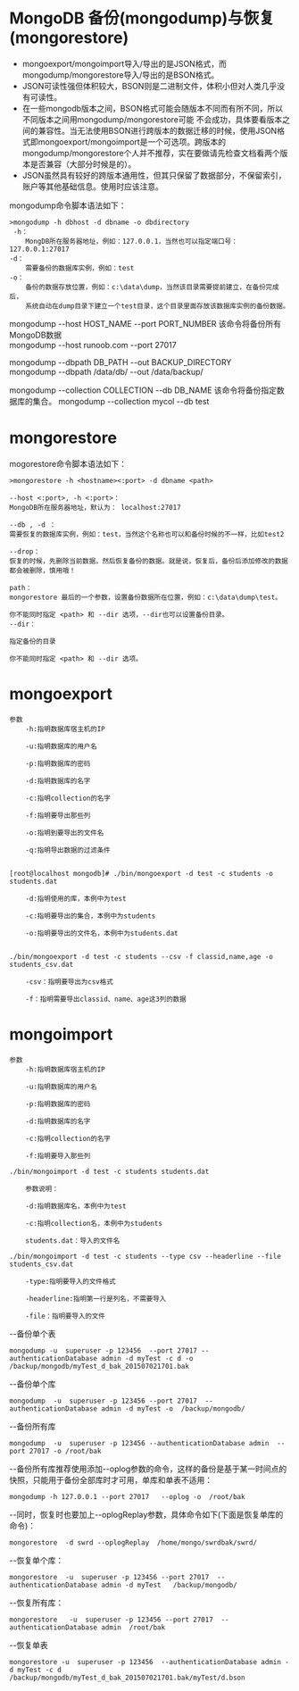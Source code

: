 
# MongoDB 备份(mongodump)与恢复(mongorestore) #

-	mongoexport/mongoimport导入/导出的是JSON格式，而mongodump/mongorestore导入/导出的是BSON格式。
-	JSON可读性强但体积较大，BSON则是二进制文件，体积小但对人类几乎没有可读性。
-	在一些mongodb版本之间，BSON格式可能会随版本不同而有所不同，所以不同版本之间用mongodump/mongorestore可能
	不会成功，具体要看版本之间的兼容性。当无法使用BSON进行跨版本的数据迁移的时候，使用JSON格式即mongoexport/mongoimport是一个可选项。跨版本的mongodump/mongorestore个人并不推荐，实在要做请先检查文档看两个版本是否兼容（大部分时候是的）。
-	JSON虽然具有较好的跨版本通用性，但其只保留了数据部分，不保留索引，账户等其他基础信息。使用时应该注意。


mongodump命令脚本语法如下：

	>mongodump -h dbhost -d dbname -o dbdirectory
	 -h：
	    MongDB所在服务器地址，例如：127.0.0.1，当然也可以指定端口号：127.0.0.1:27017
	-d：
	    需要备份的数据库实例，例如：test
	-o：
	    备份的数据存放位置，例如：c:\data\dump，当然该目录需要提前建立，在备份完成后，
		系统自动在dump目录下建立一个test目录，这个目录里面存放该数据库实例的备份数据。 

mongodump --host HOST_NAME --port PORT_NUMBER	该命令将备份所有MongoDB数据	
mongodump --host runoob.com --port 27017

mongodump --dbpath DB_PATH --out BACKUP_DIRECTORY		
mongodump --dbpath /data/db/ --out /data/backup/

mongodump --collection COLLECTION --db DB_NAME	该命令将备份指定数据库的集合。	
mongodump --collection mycol --db test

# mongorestore #

mogorestore命令脚本语法如下： 

	>mongorestore -h <hostname><:port> -d dbname <path>

    --host <:port>, -h <:port>：
    MongoDB所在服务器地址，默认为： localhost:27017

    --db , -d ：
    需要恢复的数据库实例，例如：test，当然这个名称也可以和备份时候的不一样，比如test2

    --drop：
    恢复的时候，先删除当前数据，然后恢复备份的数据。就是说，恢复后，备份后添加修改的数据都会被删除，慎用哦！

    path：
    mongorestore 最后的一个参数，设置备份数据所在位置，例如：c:\data\dump\test。

    你不能同时指定 <path> 和 --dir 选项，--dir也可以设置备份目录。
    --dir：

    指定备份的目录

    你不能同时指定 <path> 和 --dir 选项。

# mongoexport #

	参数
		-h:指明数据库宿主机的IP
	
		-u:指明数据库的用户名
		
		-p:指明数据库的密码
		
		-d:指明数据库的名字
		
		-c:指明collection的名字
		
		-f:指明要导出那些列
		
		-o:指明到要导出的文件名
		
		-q:指明导出数据的过滤条件


	[root@localhost mongodb]# ./bin/mongoexport -d test -c students -o students.dat  
	
		-d:指明使用的库，本例中为test
		
		-c:指明要导出的集合，本例中为students
		
		-o:指明要导出的文件名，本例中为students.dat


	./bin/mongoexport -d test -c students --csv -f classid,name,age -o students_csv.dat 

		-csv：指明要导出为csv格式
	
		-f：指明需要导出classid、name、age这3列的数据 

# mongoimport #

	参数
		-h:指明数据库宿主机的IP
	
		-u:指明数据库的用户名
		
		-p:指明数据库的密码
		
		-d:指明数据库的名字
		
		-c:指明collection的名字
		
		-f:指明要导入那些列

	./bin/mongoimport -d test -c students students.dat 

		参数说明：
	
		-d:指明数据库名，本例中为test
		
		-c:指明collection名，本例中为students
		
		students.dat：导入的文件名

	./bin/mongoimport -d test -c students --type csv --headerline --file students_csv.dat   

		-type:指明要导入的文件格式
	
		-headerline:指明第一行是列名，不需要导入
		
		-file：指明要导入的文件




--备份单个表

	mongodump -u  superuser -p 123456  --port 27017 --authenticationDatabase admin -d myTest -c d -o /backup/mongodb/myTest_d_bak_201507021701.bak

--备份单个库

	mongodump  -u  superuser -p 123456 --port 27017  --authenticationDatabase admin -d myTest -o  /backup/mongodb/

--备份所有库

	mongodump  -u  superuser -p 123456 --authenticationDatabase admin  --port 27017 -o /root/bak 

--备份所有库推荐使用添加--oplog参数的命令，这样的备份是基于某一时间点的快照，只能用于备份全部库时才可用，单库和单表不适用：

	mongodump -h 127.0.0.1 --port 27017   --oplog -o  /root/bak 

--同时，恢复时也要加上--oplogReplay参数，具体命令如下(下面是恢复单库的命令)：

	mongorestore  -d swrd --oplogReplay  /home/mongo/swrdbak/swrd/

--恢复单个库：

	mongorestore  -u  superuser -p 123456 --port 27017  --authenticationDatabase admin -d myTest   /backup/mongodb/

--恢复所有库：

	mongorestore   -u  superuser -p 123456 --port 27017  --authenticationDatabase admin  /root/bak

--恢复单表

	mongorestore -u  superuser -p 123456  --authenticationDatabase admin -d myTest -c d /backup/mongodb/myTest_d_bak_201507021701.bak/myTest/d.bson